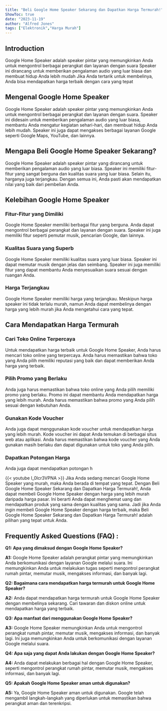 ```yaml
---
title: "Beli Google Home Speaker Sekarang dan Dapatkan Harga Termurah!"
ShowToc: true 
date: "2023-11-19"
author: "Alfred Jones" 
tags: ["Elektronik","Harga Murah"]
---
```

## Introduction 

Google Home Speaker adalah speaker pintar yang memungkinkan Anda untuk mengontrol berbagai perangkat dan layanan dengan suara Speaker ini dirancang untuk memberikan pengalaman audio yang luar biasa dan membuat hidup Anda lebih mudah Jika Anda tertarik untuk membelinya, Anda bisa mendapatkan harga terbaik dengan cara yang tepat

## Mengenal Google Home Speaker

Google Home Speaker adalah speaker pintar yang memungkinkan Anda untuk mengontrol berbagai perangkat dan layanan dengan suara. Speaker ini didesain untuk memberikan pengalaman audio yang luar biasa, membantu Anda mengatur kegiatan sehari-hari, dan membuat hidup Anda lebih mudah. Speaker ini juga dapat mengakses berbagai layanan Google seperti Google Maps, YouTube, dan lainnya.

## Mengapa Beli Google Home Speaker Sekarang?

Google Home Speaker adalah speaker pintar yang dirancang untuk memberikan pengalaman audio yang luar biasa. Speaker ini memiliki fitur-fitur yang sangat berguna dan kualitas suara yang luar biasa. Selain itu, harganya juga terjangkau. Dengan semua ini, Anda pasti akan mendapatkan nilai yang baik dari pembelian Anda.

## Kelebihan Google Home Speaker

### Fitur-Fitur yang Dimiliki

Google Home Speaker memiliki berbagai fitur yang berguna. Anda dapat mengontrol berbagai perangkat dan layanan dengan suara. Speaker ini juga memiliki fitur seperti pemutar musik, pencarian Google, dan lainnya. 

### Kualitas Suara yang Superb

Google Home Speaker memiliki kualitas suara yang luar biasa. Speaker ini dapat memutar musik dengan jelas dan seimbang. Speaker ini juga memiliki fitur yang dapat membantu Anda menyesuaikan suara sesuai dengan ruangan Anda.

### Harga Terjangkau

Google Home Speaker memiliki harga yang terjangkau. Meskipun harga speaker ini tidak terlalu murah, namun Anda dapat membelinya dengan harga yang lebih murah jika Anda mengetahui cara yang tepat.

## Cara Mendapatkan Harga Termurah

### Cari Toko Online Terpercaya

Untuk mendapatkan harga terbaik untuk Google Home Speaker, Anda harus mencari toko online yang terpercaya. Anda harus memastikan bahwa toko yang Anda pilih memiliki reputasi yang baik dan dapat memberikan Anda harga yang terbaik.

### Pilih Promo yang Berlaku

Anda juga harus memastikan bahwa toko online yang Anda pilih memiliki promo yang berlaku. Promo ini dapat membantu Anda mendapatkan harga yang lebih murah. Anda harus memastikan bahwa promo yang Anda pilih sesuai dengan kebutuhan Anda.

### Gunakan Kode Voucher

Anda juga dapat menggunakan kode voucher untuk mendapatkan harga yang lebih murah. Kode voucher ini dapat Anda temukan di berbagai situs web atau aplikasi. Anda harus memastikan bahwa kode voucher yang Anda gunakan masih berlaku dan dapat digunakan untuk toko yang Anda pilih.

### Dapatkan Potongan Harga

Anda juga dapat mendapatkan potongan h

{{< youtube I_0lcr3VPNA >}} 
Jika Anda sedang mencari Google Home Speaker yang murah, maka Anda berada di tempat yang tepat. Dengan Beli Google Home Speaker Sekarang dan Dapatkan Harga Termurah!, Anda dapat membeli Google Home Speaker dengan harga yang lebih murah daripada harga pasar. Ini berarti Anda dapat menghemat uang dan mendapatkan produk yang sama dengan kualitas yang sama. Jadi jika Anda ingin membeli Google Home Speaker dengan harga terbaik, maka Beli Google Home Speaker Sekarang dan Dapatkan Harga Termurah! adalah pilihan yang tepat untuk Anda.

## Frequently Asked Questions (FAQ) :
**Q1: Apa yang dimaksud dengan Google Home Speaker?**

**A1:** Google Home Speaker adalah perangkat pintar yang memungkinkan Anda berkomunikasi dengan layanan Google melalui suara. Ini memungkinkan Anda untuk melakukan tugas seperti mengontrol perangkat rumah pintar, memutar musik, mengakses informasi, dan banyak lagi.

**Q2: Bagaimana cara mendapatkan harga termurah untuk Google Home Speaker?**

**A2:** Anda dapat mendapatkan harga termurah untuk Google Home Speaker dengan membelinya sekarang. Cari tawaran dan diskon online untuk mendapatkan harga yang terbaik.

**Q3: Apa manfaat dari menggunakan Google Home Speaker?**

**A3:** Google Home Speaker memungkinkan Anda untuk mengontrol perangkat rumah pintar, memutar musik, mengakses informasi, dan banyak lagi. Ini juga memungkinkan Anda untuk berkomunikasi dengan layanan Google melalui suara.

**Q4: Apa saja yang dapat Anda lakukan dengan Google Home Speaker?**

**A4:** Anda dapat melakukan berbagai hal dengan Google Home Speaker, seperti mengontrol perangkat rumah pintar, memutar musik, mengakses informasi, dan banyak lagi.

**Q5: Apakah Google Home Speaker aman untuk digunakan?**

**A5:** Ya, Google Home Speaker aman untuk digunakan. Google telah mengambil langkah-langkah yang diperlukan untuk memastikan bahwa perangkat aman dan terenkripsi.




